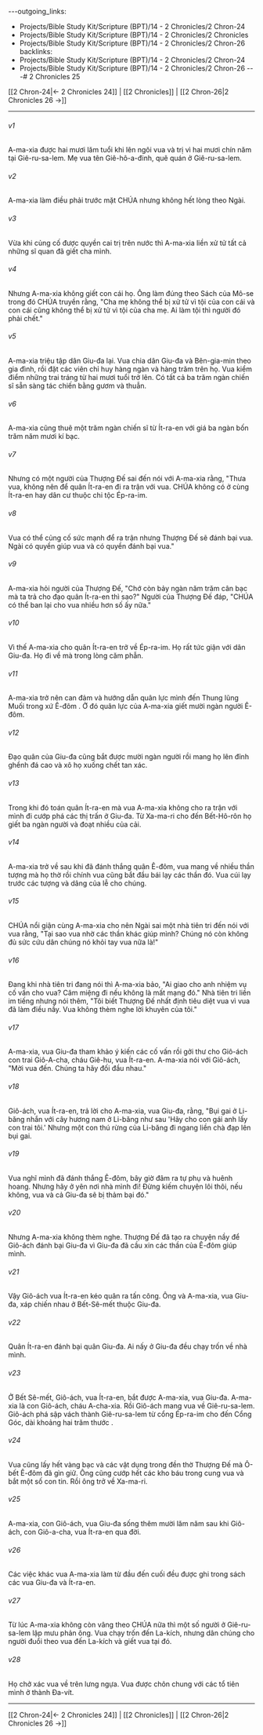 ---outgoing_links:
  - Projects/Bible Study Kit/Scripture (BPT)/14 - 2 Chronicles/2 Chron-24
  - Projects/Bible Study Kit/Scripture (BPT)/14 - 2 Chronicles/2 Chronicles
  - Projects/Bible Study Kit/Scripture (BPT)/14 - 2 Chronicles/2 Chron-26
backlinks:
  - Projects/Bible Study Kit/Scripture (BPT)/14 - 2 Chronicles/2 Chron-24
  - Projects/Bible Study Kit/Scripture (BPT)/14 - 2 Chronicles/2 Chron-26
---# 2 Chronicles 25

[[2 Chron-24|← 2 Chronicles 24]] | [[2 Chronicles]] | [[2 Chron-26|2 Chronicles 26 →]]
***



###### v1 
A-ma-xia được hai mươi lăm tuổi khi lên ngôi vua và trị vì hai mươi chín năm tại Giê-ru-sa-lem. Mẹ vua tên Giê-hô-a-đinh, quê quán ở Giê-ru-sa-lem. 

###### v2 
A-ma-xia làm điều phải trước mặt CHÚA nhưng không hết lòng theo Ngài. 

###### v3 
Vừa khi củng cố được quyền cai trị trên nước thì A-ma-xia liền xử tử tất cả những sĩ quan đã giết cha mình. 

###### v4 
Nhưng A-ma-xia không giết con cái họ. Ông làm đúng theo Sách của Mô-se trong đó CHÚA truyền rằng, "Cha mẹ không thể bị xử tử vì tội của con cái và con cái cũng không thể bị xử tử vì tội của cha mẹ. Ai làm tội thì người đó phải chết." 

###### v5 
A-ma-xia triệu tập dân Giu-đa lại. Vua chia dân Giu-đa và Bên-gia-min theo gia đình, rồi đặt các viên chỉ huy hàng ngàn và hàng trăm trên họ. Vua kiểm điểm những trai tráng từ hai mươi tuổi trở lên. Có tất cả ba trăm ngàn chiến sĩ sẵn sàng tác chiến bằng gươm và thuẫn. 

###### v6 
A-ma-xia cũng thuê một trăm ngàn chiến sĩ từ Ít-ra-en với giá ba ngàn bốn trăm năm mươi kí bạc. 

###### v7 
Nhưng có một người của Thượng Đế sai đến nói với A-ma-xia rằng, "Thưa vua, không nên để quân Ít-ra-en đi ra trận với vua. CHÚA không có ở cùng Ít-ra-en hay dân cư thuộc chi tộc Ép-ra-im. 

###### v8 
Vua có thể củng cố sức mạnh để ra trận nhưng Thượng Đế sẽ đánh bại vua. Ngài có quyền giúp vua và có quyền đánh bại vua." 

###### v9 
A-ma-xia hỏi người của Thượng Đế, "Chớ còn bảy ngàn năm trăm cân bạc mà ta trả cho đạo quân Ít-ra-en thì sao?" Người của Thượng Đế đáp, "CHÚA có thể ban lại cho vua nhiều hơn số ấy nữa." 

###### v10 
Vì thế A-ma-xia cho quân Ít-ra-en trở về Ép-ra-im. Họ rất tức giận với dân Giu-đa. Họ đi về mà trong lòng căm phẫn. 

###### v11 
A-ma-xia trở nên can đảm và hướng dẫn quân lực mình đến Thung lũng Muối trong xứ Ê-đôm . Ở đó quân lực của A-ma-xia giết mười ngàn người Ê-đôm. 

###### v12 
Đạo quân của Giu-đa cũng bắt được mười ngàn người rồi mang họ lên đỉnh ghềnh đá cao và xô họ xuống chết tan xác. 

###### v13 
Trong khi đó toán quân Ít-ra-en mà vua A-ma-xia không cho ra trận với mình đi cướp phá các thị trấn ở Giu-đa. Từ Xa-ma-ri cho đến Bết-Hô-rôn họ giết ba ngàn người và đoạt nhiều của cải. 

###### v14 
A-ma-xia trở về sau khi đã đánh thắng quân Ê-đôm, vua mang về nhiều thần tượng mà họ thờ rồi chính vua cũng bắt đầu bái lạy các thần đó. Vua cúi lạy trước các tượng và dâng của lễ cho chúng. 

###### v15 
CHÚA nổi giận cùng A-ma-xia cho nên Ngài sai một nhà tiên tri đến nói với vua rằng, "Tại sao vua nhờ các thần khác giúp mình? Chúng nó còn không đủ sức cứu dân chúng nó khỏi tay vua nữa là!" 

###### v16 
Đang khi nhà tiên tri đang nói thì A-ma-xia bảo, "Ai giao cho anh nhiệm vụ cố vấn cho vua? Câm miệng đi nếu không là mất mạng đó." Nhà tiên tri liền im tiếng nhưng nói thêm, "Tôi biết Thượng Đế nhất định tiêu diệt vua vì vua đã làm điều nầy. Vua không thèm nghe lời khuyên của tôi." 

###### v17 
A-ma-xia, vua Giu-đa tham khảo ý kiến các cố vấn rồi gởi thư cho Giô-ách con trai Giô-A-cha, cháu Giê-hu, vua Ít-ra-en. A-ma-xia nói với Giô-ách, "Mời vua đến. Chúng ta hãy đối đầu nhau." 

###### v18 
Giô-ách, vua Ít-ra-en, trả lời cho A-ma-xia, vua Giu-đa, rằng, "Bụi gai ở Li-băng nhắn với cây hương nam ở Li-băng như sau 'Hãy cho con gái anh lấy con trai tôi.' Nhưng một con thú rừng của Li-băng đi ngang liền chà đạp lên bụi gai. 

###### v19 
Vua nghĩ mình đã đánh thắng Ê-đôm, bây giờ đâm ra tự phụ và huênh hoang. Nhưng hãy ở yên nơi nhà mình đi! Đừng kiếm chuyện lôi thôi, nếu không, vua và cả Giu-đa sẽ bị thảm bại đó." 

###### v20 
Nhưng A-ma-xia không thèm nghe. Thượng Đế đã tạo ra chuyện nầy để Giô-ách đánh bại Giu-đa vì Giu-đa đã cầu xin các thần của Ê-đôm giúp mình. 

###### v21 
Vậy Giô-ách vua Ít-ra-en kéo quân ra tấn công. Ông và A-ma-xia, vua Giu-đa, xáp chiến nhau ở Bết-Sê-mết thuộc Giu-đa. 

###### v22 
Quân Ít-ra-en đánh bại quân Giu-đa. Ai nấy ở Giu-đa đều chạy trốn về nhà mình. 

###### v23 
Ở Bết Sê-mết, Giô-ách, vua Ít-ra-en, bắt được A-ma-xia, vua Giu-đa. A-ma-xia là con Giô-ách, cháu A-cha-xia. Rồi Giô-ách mang vua về Giê-ru-sa-lem. Giô-ách phá sập vách thành Giê-ru-sa-lem từ cổng Ép-ra-im cho đến Cổng Góc, dài khoảng hai trăm thước . 

###### v24 
Vua cũng lấy hết vàng bạc và các vật dụng trong đền thờ Thượng Đế mà Ô-bết Ê-đôm đã gìn giữ. Ông cũng cướp hết các kho báu trong cung vua và bắt một số con tin. Rồi ông trở về Xa-ma-ri. 

###### v25 
A-ma-xia, con Giô-ách, vua Giu-đa sống thêm mười lăm năm sau khi Giô-ách, con Giô-a-cha, vua Ít-ra-en qua đời. 

###### v26 
Các việc khác vua A-ma-xia làm từ đầu đến cuối đều được ghi trong sách các vua Giu-đa và Ít-ra-en. 

###### v27 
Từ lúc A-ma-xia không còn vâng theo CHÚA nữa thì một số người ở Giê-ru-sa-lem lập mưu phản ông. Vua chạy trốn đến La-kích, nhưng dân chúng cho người đuổi theo vua đến La-kích và giết vua tại đó. 

###### v28 
Họ chở xác vua về trên lưng ngựa. Vua được chôn chung với các tổ tiên mình ở thành Đa-vít.

***
[[2 Chron-24|← 2 Chronicles 24]] | [[2 Chronicles]] | [[2 Chron-26|2 Chronicles 26 →]]
